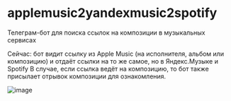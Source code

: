 # applemusic2yandexmusic2spotify
Телеграм-бот для поиска ссылок на композиции в музыкальных сервисах

Сейчас: бот видит ссылку из Apple Music (на исполнителя, альбом или композицию) и отдаёт ссылки на то же самое, но в Яндекс.Музыке и Spotify
В случае, если ссылка ведёт на композицию, то бот также присылает отрывок композиции для ознакомления.

![image](https://user-images.githubusercontent.com/23462215/117817839-6f22a980-b281-11eb-96a7-6899b553a333.png)
